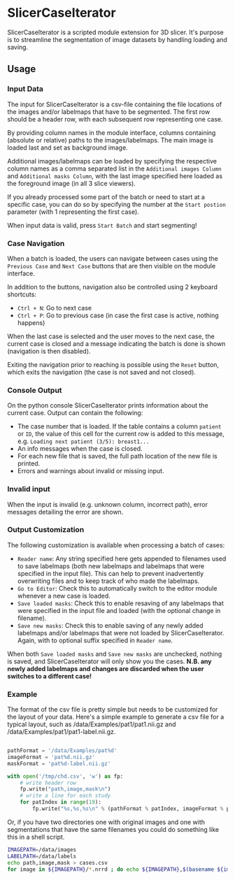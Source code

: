 # SlicerCaseIterator

SlicerCaseIterator is a scripted module extension for 3D slicer. 
It's purpose is to streamline the segmentation of image datasets by handling
loading and saving.

## Usage

### Input Data
The input for SlicerCaseIterator is a csv-file containing the file locations of the images
and/or labelmaps that have to be segmented. The first row should be a header row, with
each subsequent row representing one case.

By providing column names in the module interface, columns containing (absolute or relative)
paths to the images/labelmaps. The main image is loaded last and set as background image.

Additional images/labelmaps can be loaded by specifying the respective column names as a
comma separated list in the `Additional images Column` and `Additional masks Column`, with the
last image specified here loaded as the foreground image (in all 3 slice viewers).

If you already processed some part of the batch or need to start at a specific case, you can
do so by specifying the number at the `Start postion` parameter (with 1 representing the first case).

When input data is valid, press `Start Batch` and start segmenting!

### Case Navigation

When a batch is loaded, the users can navigate between cases using the `Previous Case` and `Next Case`
buttons that are then visible on the module interface.

In addition to the buttons, navigation also be controlled using 2 keyboard shortcuts:
- `Ctrl + N`: Go to next case
- `Ctrl + P`: Go to previous case (in case the first case is active, nothing happens)

When the last case is selected and the user moves to the next case, the current case is closed
and a message indicating the batch is done is shown (navigation is then disabled).

Exiting the navigation prior to reaching is possible using the `Reset` button,
which exits the navigation (the case is not saved and not closed).

### Console Output

On the python console SlicerCaseIterator prints information about the current case.
Output can contain the following:
- The case number that is loaded. If the table contains a column `patient` or `ID`, the value
  of this cell for the current row is added to this message, e.g. `Loading next patient (3/5): breast1...` 
- An info messages when the case is closed.
- For each new file that is saved, the full path location of the new file is printed.
- Errors and warnings about invalid or missing input.

### Invalid input

When the input is invalid (e.g. unknown column, incorrect path), error messages
detailing the error are shown.

### Output Customization

The following customization is available when processing a batch of cases:
- `Reader name`: Any string specified here gets appended to filenames used to save labelmaps
  (both new labelmaps and labelmaps that were specified in the input file). This can help to
  prevent inadvertently overwriting files and to keep track of who made the labelmaps.
- `Go to Editor`: Check this to automatically switch to the editor module whenever a new case is loaded.
- `Save loaded masks`: Check this to enable resaving of any labelmaps that were specified in the
  input file and loaded (with the optional change in filename).
- `Save new masks`: Check this to enable saving of any newly added labelmaps and/or labelmaps that
  were not loaded by SlicerCaseIterator. Again, with to optional suffix specified in `Reader name`.
  
When both `Save loaded masks` and `Save new masks` are unchecked, nothing is saved, and SlicerCaseIterator will
only show you the cases. **N.B. any newly added labelmaps and changes are discarded when the user switches
to a different case!**

### Example

The format of the csv file is pretty simple but needs to be customized for the layout of your data.  Here's a simple example to generate a csv file for a typical layout, such as /data/Examples/pat1/pat1.nii.gz and /data/Examples/pat1/pat1-label.nii.gz.

```python

pathFormat = '/data/Examples/pat%d'
imageFormat = 'pat%d.nii.gz'
maskFormat = 'pat%d-label.nii.gz'

with open('/tmp/chd.csv', 'w') as fp:
    # write header row
    fp.write("path,image,mask\n")
    # write a line for each study
    for patIndex in range(19):
        fp.write("%s,%s,%s\n" % (pathFormat % patIndex, imageFormat % patIndex, maskFormat % patIndex))

```
Or, if you have two directories one with original images and one with segmentations that have the same filenames you could do something like this in a shell script.
```bash
IMAGEPATH=/data/images
LABELPATH=/data/labels
echo path,image,mask > cases.csv
for image in ${IMAGEPATH}/*.nrrd ; do echo ${IMAGEPATH},$(basename ${image}),${LABELPATH}/$(basename ${image}) >> cases.csv ; done

```
